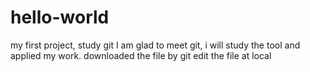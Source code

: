 # hello-world
my first project, study git
I am glad to meet git, i will study the tool and applied my work.
downloaded the file by git
edit the file at local